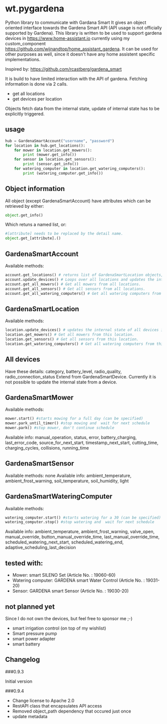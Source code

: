 # wt.pygardena
Python library to communicate with Gardana Smart
It gives an object oriented interface towards the Gardena Smart API (API usage is not officially supported by Gardena).
This library is written to be used to support gardena devices in https://www.home-assistant.io currently using my custom_component https://github.com/wijnandtop/home_assistant_gardena. It can be used for other purposes as well, since it doesn't have any home assistent specific implementations.

Inspired by: 
https://github.com/rcastberg/gardena_smart 

It is build to have limited interaction with the API of gardena. Fetching information is done via 2 calls.

* get all locations
* get devices per location

Objects fetch data from the internal state, update of internal state has to be explicitly triggered. 
 
## usage

```python
hub = GardenaSmartAccount("username", "password")
for location in hub.get_locations(): 
    for mower in location.get_mowers():
        print (mower.get_info())
    for sensor in location.get_sensors():
        print (sensor.get_info())
    for watering_computer in location.get_watering_computers():
        print (watering_computer.get_info())
```

## Object information

All object (except GardenaSmartAccount) have attributes which can be retrieved by either:
```python
object.get_info()
```
Which retuns a named list, or:
```python
#[attribute] needs to be replaced by the detail name.
object.get_[attribute].() 
```


## GardenaSmartAccount

Available methods:
```python
account.get_locations() # returns list of GardenaSmartLocation objects, if there is no internal state it will call the Gardena API
account.update_devices() # Loops over all locations and updates the internal state.
account.get_all_mowers() # Get all mowers from all locations.
account.get_all_sensors() # Get all sensors from all locations.
account.get_all_watering_computers() # Get all watering computers from all locations.
```

## GardenaSmartLocation

Available methods:
```python
location.update_devices() # updates the internal state of all devices in this location.
location.get_mowers() # Get all mowers from this location.
location.get_sensors() # Get all sensors from this location.
location.get_watering_computers() # Get all watering computers from this location.
```

## All devices

Have these details: category, battery_level, radio_quality, radio_connection_status
Extend from GardenaSmartDevice.
Currently it is not possible to update the internal state from a device.

## GardenaSmartMower

Available methods:
```python
mower.start() #starts mowing for a full day (can be specified)
mower.park_until_timer() #stop mowing and  wait for next schedule
mower.park() #stop mower, don't continue schedule

```
Available info: manual_operation, status, error, battery_charging, last_error_code, source_for_next_start, 
timestamp_next_start, cutting_time, charging_cycles, collisions, running_time

## GardenaSmartSensor

Available methods: none
Available info: ambient_temperature, ambient_frost_warning, soil_temperature, soil_humidity, light

## GardenaSmartWateringComputer

Available methods:
 ```python
 watering_computer.start() #starts watering for a 30 (can be specified)
 watering_computer.stop() #stop watering and  wait for next schedule 
 ```
 Available info:
ambient_temperature, ambient_frost_warning, valve_open, manual_override, 
button_manual_override_time, last_manual_override_time, scheduled_watering_next_start, 
scheduled_watering_end, adaptive_scheduling_last_decision 


## tested with:
 
 * Mower: smart SILENO Set (Article No. : 19060-60)
 * Watering computer: GARDENA smart Water Control (Article No. : 19031-20)
 * Sensor: GARDENA smart Sensor (Article No. : 19030-20)
 
## not planned yet

Since I do not own the devices, but feel free to sponsor me ;-)

* smart irrigation control (on top of my wishlist)
* Smart pressure pump
* smart power adapter
* smart battery

## Changelog

###0.9.3

Initial version

###0.9.4

* Change license to Apache 2.0
* RestAPI class that encapsulates API access
* Removed object_path dependency that occured just once
* update metadata




